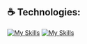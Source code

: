 ## ☕ Technologies:                           
 [![My Skills](https://skillicons.dev/icons?i=js,ts,py,react,redux,nextjs,django,nodejs)](https://skillicons.dev)
 [![My Skills](https://skillicons.dev/icons?i=express,docker,kubernetes,mongodb,mysql,postgres)](https://skillicons.dev)
